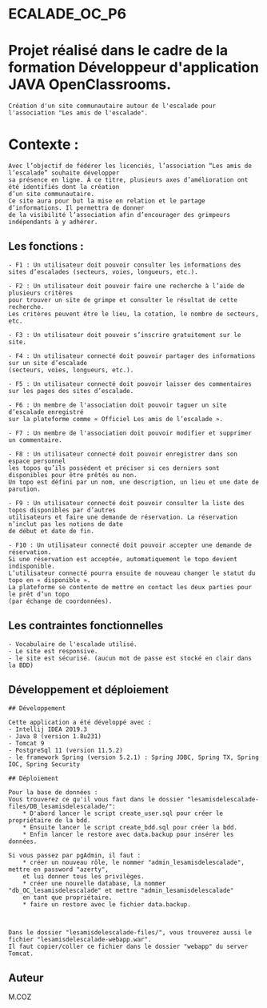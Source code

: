 # ECALADE_OC_P6

# Projet réalisé dans le cadre de la formation Développeur d'application JAVA OpenClassrooms.

	Création d'un site communautaire autour de l'escalade pour l'association "Les amis de l'escalade".

# Contexte :

	Avec l’objectif de fédérer les licenciés, l’association “Les amis de l’escalade” souhaite développer
	sa présence en ligne. À ce titre, plusieurs axes d’amélioration	ont été identifiés dont la création 
	d’un site communautaire.
	Ce site aura pour but la mise en relation et le partage d’informations. Il permettra de donner 
	de la visibilité l’association afin d’encourager des grimpeurs	indépendants à y adhérer.


## Les fonctions :

	- F1 : Un utilisateur doit pouvoir consulter les informations des sites	d’escalades (secteurs, voies, longueurs, etc.).

	- F2 : Un utilisateur doit pouvoir faire une recherche à l’aide de plusieurs critères 
	pour trouver un site de grimpe et consulter le résultat de cette recherche. 
	Les critères peuvent être le lieu, la cotation, le nombre de secteurs, etc.

	- F3 : Un utilisateur doit pouvoir s’inscrire gratuitement sur le site.

	- F4 : Un utilisateur connecté doit pouvoir partager des informations sur un site d’escalade
	(secteurs, voies, longueurs, etc.).

	- F5 : Un utilisateur connecté doit pouvoir laisser des commentaires sur les pages des sites d’escalade.

	- F6 : Un membre de l'association doit pouvoir taguer un site d’escalade enregistré 
	sur la plateforme comme « Officiel Les amis de l’escalade ».

	- F7 : Un membre de l'association doit pouvoir modifier et supprimer un commentaire.

	- F8 : Un utilisateur connecté doit pouvoir enregistrer dans son espace	personnel 
	les topos qu’ils possèdent et préciser si ces derniers sont disponibles pour être prêtés ou non.
	Un topo est défini par un nom, une description, un lieu et une date de parution.

	- F9 : Un utilisateur connecté doit pouvoir consulter la liste des topos disponibles par d’autres 
	utilisateurs et faire une demande de réservation. La réservation n’inclut pas les notions de date 
	de début et date de fin.

	- F10 : Un utilisateur connecté doit pouvoir accepter une demande de réservation.
	Si une réservation est acceptée, automatiquement le topo devient indisponible. 
	L’utilisateur connecté pourra ensuite de nouveau changer le statut du topo en « disponible ».
	La plateforme se contente de mettre en contact les deux parties pour le	prêt d’un topo 
	(par échange de coordonnées).

	
## Les contraintes fonctionnelles

	- Vocabulaire de l'escalade utilisé.
	- Le site est responsive.
	- le site est sécurisé. (aucun mot de passe est stocké en clair dans la BDD)
	
## Développement et déploiement
	
	## Développement

	Cette application a été développé avec :
	- Intellij IDEA 2019.3
	- Java 8 (version 1.8u231)
	- Tomcat 9
	- PostgreSql 11 (version 11.5.2)
	- le framework Spring (version 5.2.1) : Spring JDBC, Spring TX, Spring IOC, Spring Security
	
	## Déploiement
	
	Pour la base de données :
	Vous trouverez ce qu'il vous faut dans le dossier "lesamisdelescalade-files/DB_lesamisdelescalade/":
		* D'abord lancer le script create_user.sql pour créer le propriétaire de la bdd.
		* Ensuite lancer le script create_bdd.sql pour créer la bdd.
		* Enfin lancer le restore avec data.backup pour insérer les données.

	Si vous passez par pgAdmin, il faut :
		* créer un nouveau rôle, le nommer "admin_lesamisdelescalade", mettre en password "azerty", 
		et lui donner tous les privilèges.
		* créer une nouvelle database, la nommer "db_OC_lesamisdelescalade" et mettre "admin_lesamisdelescalade" 
		en tant que propriétaire.
		* faire un restore avec le fichier data.backup.



	Dans le dossier "lesamisdelescalade-files/", vous trouverez aussi le fichier "lesamisdelescalade-webapp.war".
	Il faut copier/coller ce fichier dans le dossier "webapp" du server Tomcat.


## Auteur

M.COZ 

